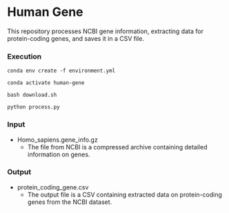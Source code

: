 # Human Gene

This repository processes NCBI gene information, extracting data for protein-coding genes, and saves it in a CSV file.

### Execution

```
conda env create -f environment.yml 

conda activate human-gene

bash download.sh

python process.py
```

### Input

- Homo_sapiens.gene_info.gz
  - The file from NCBI is a compressed archive containing detailed information on genes.

### Output

- protein_coding_gene.csv
  - The output file is a CSV containing extracted data on protein-coding genes from the NCBI dataset.